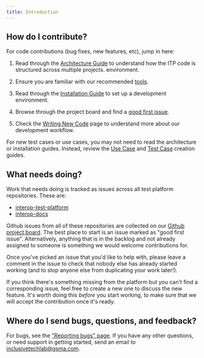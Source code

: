 ```yaml
---
title: Introduction
---
```


## How do I contribute?

For code contributions (bug fixes, new features, etc), jump in here:

1. Read through the [Architecture Guide](../architecture/overview) to understand
   how the ITP code is structured across multiple projects. environment.

2. Ensure you are familiar with our recommended [tools](./tools).

3. Read through the [Installation Guide](../installation) to set up a
   development environment.

4. Browse through the project board and find a
   [good first issue](https://github.com/orgs/gsmainclusivetechlab/projects/1?card_filter_query=label%3A%22good+first+issue%22).

5. Check the [Writing New Code](./new-code) page to understand more about our
   development workflow.

For new test cases or use cases, you may not need to read the architecture or
installation guides. Instead, review the [Use Case](../testcases/proposing-uc)
and [Test Case](../testcases/creating-tc) creation guides.

## What needs doing?

Work that needs doing is tracked as issues across all test platform
repositories. These are:

- [interop-test-platform](https://github.com/gsmainclusivetechlab/interop-test-platform)
- [interop-docs](https://github.com/gsmainclusivetechlab/interop-docs)

Github issues from all of these repositories are collected on our
[Github project board](https://github.com/orgs/gsmainclusivetechlab/projects/1).
The best place to start is an issue marked as "good first issue". Alternatively,
anything that is in the backlog and not already assigned to someone is something
we would welcome contributions for.

Once you've picked an issue that you'd like to help with, please leave a comment
in the issue to check that nobody else has already started working (and to stop
anyone else from duplicating your work later!).

If you think there's something missing from the platform but you can't find a
corresponding issue, feel free to create a new one to discuss the new feature.
It's worth doing this _before_ you start working, to make sure that we will
accept the contribution once it's ready.

## Where do I send bugs, questions, and feedback?

For bugs, see the ["Reporting bugs" page](./bugs). If you have any other
questions, or need support in getting started, send an email to
[inclusivetechlab@gsma.com](mailto:inclusivetechlab@gsma.com).
